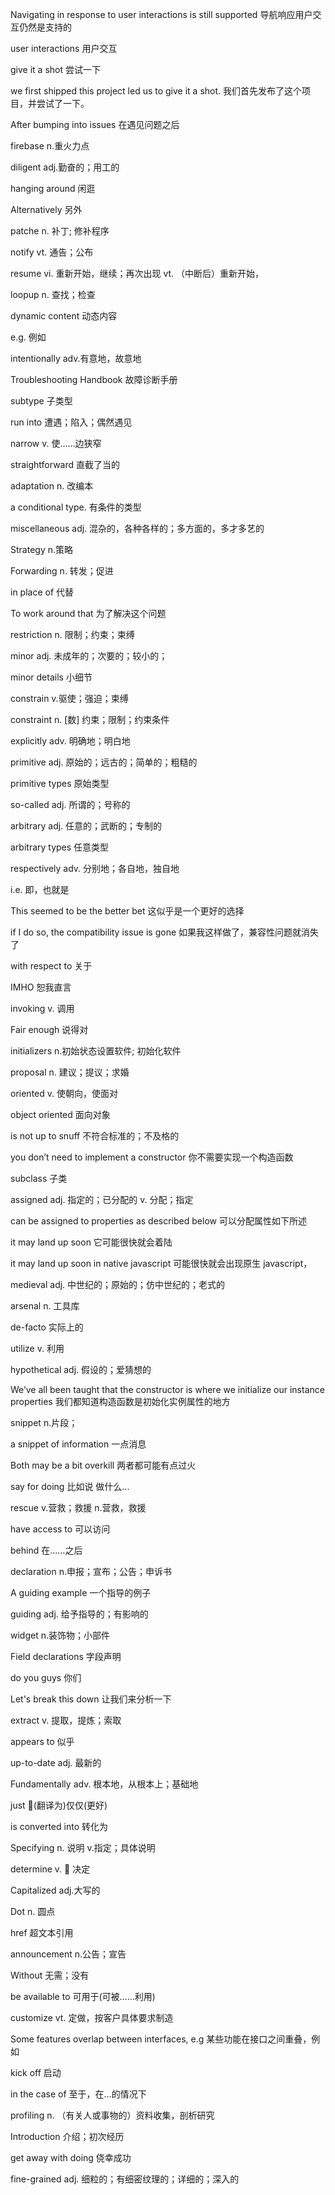 Navigating in response to user interactions is still supported 导航响应用户交互仍然是支持的

user interactions 用户交互

give it a shot 尝试一下

we first shipped this project led us to give it a shot. 我们首先发布了这个项目，并尝试了一下。

After bumping into issues 在遇见问题之后

firebase n.重火力点

diligent adj.勤奋的；用工的

hanging around 闲逛

Alternatively 另外

patche n. 补丁; 修补程序

notify vt. 通告；公布

resume vi. 重新开始，继续；再次出现 vt. （中断后）重新开始，

loopup n. 查找；检查

dynamic content 动态内容

e.g. 例如

intentionally adv.有意地，故意地

Troubleshooting Handbook 故障诊断手册

subtype 子类型

run into 遭遇；陷入；偶然遇见

narrow v. 使……边狭窄

straightforward 直截了当的

adaptation n. 改编本

a conditional type. 有条件的类型

miscellaneous adj. 混杂的，各种各样的；多方面的，多才多艺的

Strategy n.策略

Forwarding n. 转发；促进

in place of 代替

To work around that 为了解决这个问题

restriction n. 限制；约束；束缚

minor adj. 未成年的；次要的；较小的；

minor details 小细节

constrain v.驱使；强迫；束缚

constraint n. [数] 约束；限制；约束条件

explicitly adv. 明确地；明白地

primitive adj. 原始的；远古的；简单的；粗糙的

primitive types 原始类型

so-called adj. 所谓的；号称的

arbitrary adj. 任意的；武断的；专制的

arbitrary types 任意类型

respectively adv. 分别地；各自地，独自地

i.e. 即，也就是

This seemed to be the better bet 这似乎是一个更好的选择

if I do so, the compatibility issue is gone 如果我这样做了，兼容性问题就消失了

with respect to 关于

IMHO 恕我直言

invoking v. 调用

Fair enough 说得对

initializers n.初始状态设置软件; 初始化软件

proposal n. 建议；提议；求婚

oriented v. 使朝向，使面对

object oriented 面向对象

is not up to snuff 不符合标准的；不及格的

you don’t need to implement a constructor 你不需要实现一个构造函数

subclass 子类

assigned adj. 指定的；已分配的 v. 分配；指定

can be assigned to properties as described below 可以分配属性如下所述

it may land up soon 它可能很快就会着陆

it may land up soon in native javascript 可能很快就会出现原生 javascript，

medieval adj. 中世纪的；原始的；仿中世纪的；老式的

arsenal n. 工具库

de-facto 实际上的

utilize v. 利用

hypothetical adj. 假设的；爱猜想的

We’ve all been taught that the constructor is where we initialize our instance properties 我们都知道构造函数是初始化实例属性的地方

snippet n.片段；

a snippet of information 一点消息

Both may be a bit overkill 两者都可能有点过火

say for doing 比如说 做什么...

rescue v.营救；救援 n.营救，救援

have access to 可以访问

behind 在……之后

declaration n.申报；宣布；公告；申诉书

A guiding example 一个指导的例子

guiding adj. 给予指导的；有影响的

widget n.装饰物；小部件

Field declarations 字段声明

do you guys 你们

Let's break this down 让我们来分析一下

extract v. 提取，提炼；索取

appears to 似乎

up-to-date adj. 最新的

Fundamentally adv. 根本地，从根本上；基础地

just (翻译为)仅仅(更好)

is converted into 转化为

Specifying n. 说明 v.指定；具体说明

determine v.  决定

Capitalized adj.大写的

Dot n. 圆点

href 超文本引用

announcement n.公告；宣告

Without 无需；没有

be available to 可用于(可被……利用)

customize vt. 定做，按客户具体要求制造

Some features overlap between interfaces, e.g 某些功能在接口之间重叠，例如

kick off 启动

in the case of 至于，在…的情况下

profiling n. （有关人或事物的）资料收集，剖析研究

Introduction 介绍；初次经历

get away with doing 侥幸成功

fine-grained adj. 细粒的；有细密纹理的；详细的；深入的
